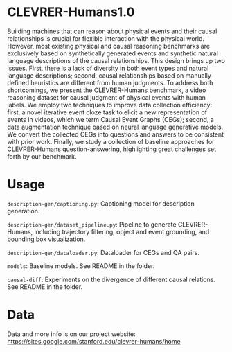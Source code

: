 # CLEVRER-Humans1.0

Building machines that can reason about physical events and their causal relationships is crucial for flexible interaction with the physical world. However, most existing physical and causal reasoning benchmarks are exclusively based on synthetically generated events and synthetic natural language descriptions of the causal relationships. This design brings up two issues. First, there is a lack of diversity in both event types and natural language descriptions; second, causal relationships based on manually-defined heuristics are different from human judgments. To address both shortcomings, we present the CLEVRER-Humans benchmark, a video reasoning dataset for causal judgment of physical events with human labels. We employ two techniques to improve data collection efficiency: first, a novel iterative event cloze task to elicit a new representation of events in videos, which we term Causal Event Graphs (CEGs); second, a data augmentation technique based on neural language generative models. We convert the collected CEGs into questions and answers to be consistent with prior work. Finally, we study a collection of baseline approaches for CLEVRER-Humans question-answering, highlighting great challenges set forth by our benchmark.

# Usage

`description-gen/captioning.py`:  Captioning model for description generation.

`description-gen/dataset_pipeline.py`: Pipeline to generate CLEVRER-Humans, including trajectory filtering, object and event grounding, and bounding box visualization.

`description-gen/dataloader.py`: Dataloader for CEGs and QA pairs.

`models`: Baseline models. See README in the folder.

`causal-diff`: Experiments on the divergence of different causal relations. See README in the folder.

# Data
Data and more info is on our project website: https://sites.google.com/stanford.edu/clevrer-humans/home
